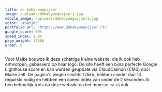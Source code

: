 ```yaml
---
title: de baby wegwijzer
image: /uploads/debabywegwijzer1.jpg
mobile_image: /uploads/debabywegwijzer2.jpg
color: '#6a918c'
portfolio_url: 'https://www.debabywegwijzer.nl/'
google_score: 99%
speed_index: 1.8s
page_weight: 125kb
order: 0
---
```


Voor Maike bouwde ik deze schattige kleine website, die ik ook heb ontworpen, gebaseerd op haar logo. De site heeft een bijna perfecte Google Lighthouse score en kan worden geupdate via CloudCannon (CMS) door Maike zelf. De pagina's wegen slechts 125kb, hebben minder dan 10 requests nodig en hebben een speed index van onder de 2 seconden. Ik ben behoorlijk trots op deze website en het mooiste is: zij ook.